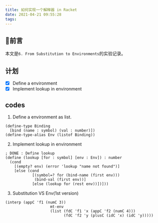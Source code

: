 ```yaml
---
title: 如何实现一个解释器 in Racket
date: 2021-04-21 09:55:28
tags:
---
```


## 前言
本文是`6. From Substitution to Environments`的实验记录。

## 计划
- [x] Define a environment
- [x] Implement lookup in environment

## codes
1. Define a environment as list.
```Racket
(define-type Binding
  [bind (name : symbol) (val : number)])
(define-type-alias Env (listof Binding))
```
2. Implement lookup in environment
```Racket
; DONE : Define lookup
(define (lookup [for : symbol] [env : Env]) : number
  (cond
    [(empty? env) (error 'lookup "name not found")]
    [else (cond
            [(symbol=? for (bind-name (first env)))
             (bind-val (first env))]
            [else (lookup for (rest env))])]))
```
3. Substitution VS Env(1st version)

```Racket
(interp (appC 'f1 (numC 3))
                    mt-env
                    (list (fdC 'f1 'x (appC 'f2 (numC 4)))
                          (fdC 'f2 'y (plusC (idC 'x) (idC 'y)))))
```